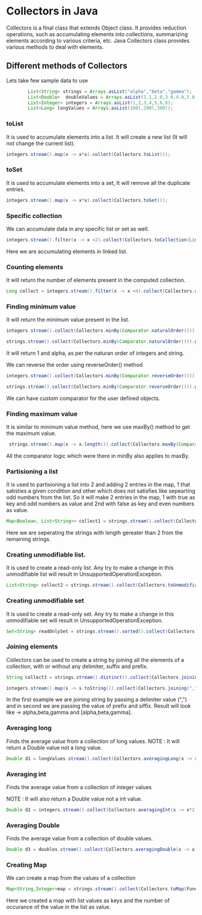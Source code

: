 # Collectors in Java

 Collectors is a final class that extends Object class. It provides reduction operations, such as accumulating elements into collections,
 summarizing elements according to various criteria, etc. Java Collectors class provides various methods to deal with elements.
 
 ## Different methods of Collectors
 
 Lets take few sample data to use
 
 ```java
         List<String> strings = Arrays.asList("alpha","beta","gamma");
         List<Double>  doubleValues = Arrays.asList(1.1,2.0,3.0,4.0,5.0,5.0);
         List<Integer> integers = Arrays.asList(1,2,3,4,5,6,6);
         List<Long> longValues = Arrays.asList(100l,200l,300l);
 ```
 
 ### toList
 It is used to accumulate elements into a list. It will create a new list (It will not change the current list).
 
 ```java
 integers.stream().map(x -> x*x).collect(Collectors.toList());
 ```
 
 ### toSet
 It is used to accumulate elements into a set, It will remove all the duplicate entries.
 
 ```java
integers.stream().map(x -> x*x).collect(Collectors.toSet()); 
 ```
 
 ### Specific collection
 We can accumulate data in any specific list or set as well.
 
 ```java
 integers.stream().filter(x -> x >2).collect(Collectors.toCollection(LinkedList::new));
 ```
 
 Here we are accumulating elements in linked list.
 
 
 ### Counting elements
 It will return the number of elements present in the computed collection.
 
 ```java
 Long collect = integers.stream().filter(x -> x <4).collect(Collectors.counting());
 ```
 
 ### Finding minimum value
 It will return the minimum value present in the list.
 
 ```java
 integers.stream().collect(Collectors.minBy(Comparator.naturalOrder())).get(); 
 
 strings.stream().collect(Collectors.minBy(Comparator.naturalOrder())).get();
 ```
 
 It will return 1 and alpha, as per the naturan order of integers and string. 
 
 We can reverse the order using reverseOrder() method
 
 ```java
 integers.stream().collect(Collectors.minBy(Comparator.reverseOrder())).get();
 
 strings.stream().collect(Collectors.minBy(Comparator.reverseOrder())).get();
 ```
 
We can have custom comparator for the user defined objects.


### Finding maximum value
It is similar to minimum value method, here we use maxBy() method to get the maximum value.

```java
 strings.stream().map(x -> x.length()).collect(Collectors.maxBy(Comparator.naturalOrder()));
```

All the comparator logic which were there in minBy also applies to maxBy.

### Partisioning a list
It is used to partisioning a list into 2 and adding 2 entries in the map, 1 that satisties a given condition and other which does not satisfies like sepearting odd
numbers from the list. So it will make 2 entries in the map, 1 with true as key and odd numbers as value and 2nd with false as key and even numbers as value.

```java
Map<Boolean, List<String>> collect1 = strings.stream().collect(Collectors.partitioningBy(x -> x.length() > 2));
```

Here we are seperating the strings with length gereater than 2 from the remaining strings.

### Creating unmodifiable list.
It is used to create a read-only list. Any try to make a change in this unmodifiable list will result in UnsupportedOperationException.

```java
List<String> collect2 = strings.stream().collect(Collectors.toUnmodifiableList());
```

### Creating unmodifiable set
It is used to create a read-only set. Any try to make a change in this unmodifiable set will result in UnsupportedOperationException.

```java
Set<String> readOnlySet = strings.stream().sorted().collect(Collectors.toUnmodifiableSet());
```

### Joining elements

Collectors can be used to create a string by joining all the elements of a collection, with or without any delimiter, suffix and prefix.

```java
String collect3 = strings.stream().distinct().collect(Collectors.joining(","));

integers.stream().map(s -> s.toString()).collect(Collectors.joining(",","[","]"));
```

In the first example we are joining string by passing a delimiter value (",") and in second we are passing the value of prefix and siffix.
Result will look like ->  alpha,beta,gamma and  [alpha,beta,gamma].


### Averaging long
Finds the average value from a collection of long values. 
NOTE : It will return a Double value not a long value.

```java
Double d1 = longValues.stream().collect(Collectors.averagingLong(x -> x * 2));
```

### Averaging int
Finds the average value from a collection of integer values

NOTE : It will also return a Double value not a int value.

```java
Double d2 = integers.stream().collect(Collectors.averagingInt(x -> x*2));
```

### Averaging Double
Finds the average value from a collection of double values.

```java
Double d3 = doubles.stream().collect(Collectors.averagingDouble(x -> x));
```

### Creating Map
We can create a map from the values of a collection

```java
Map<String,Integer>map = strings.stream().collect(Collectors.toMap(Function.identity(),String::length));
```

Here we created a map with list values as keys and the number of occurance of the value in the list as value.

### 


